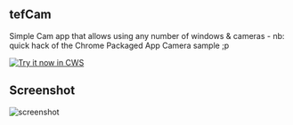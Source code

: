 ## tefCam
Simple Cam app that allows using any number of windows &amp; cameras - nb: quick hack of the Chrome Packaged App Camera sample ;p

<a target="_blank" href="http://stephaneadamgarnier.com/TefCam/ChromePackagedApps__camApp.crx">![Try it now in CWS](http://stephaneadamgarnier.com/TefCam/camera.png "Click here to install this app!")</a>


## Screenshot
![screenshot](http://stephaneadamgarnier.com/TefCam/assets/CromePackagedApps__tefCam.png)

